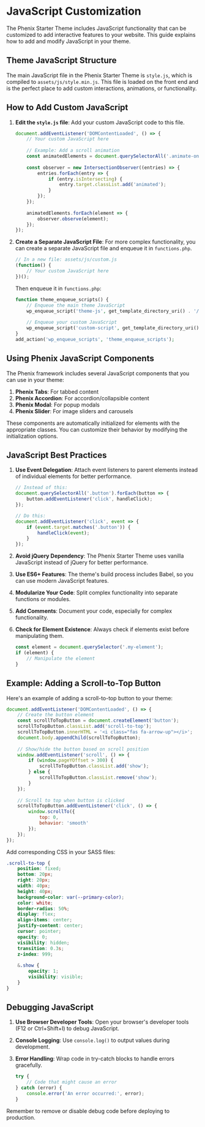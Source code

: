 # JavaScript Customization

The Phenix Starter Theme includes JavaScript functionality that can be customized to add interactive features to your website. This guide explains how to add and modify JavaScript in your theme.

## Theme JavaScript Structure

The main JavaScript file in the Phenix Starter Theme is `style.js`, which is compiled to `assets/js/style.min.js`. This file is loaded on the front end and is the perfect place to add custom interactions, animations, or functionality.

## How to Add Custom JavaScript

1. **Edit the `style.js` file**: Add your custom JavaScript code to this file.

   ```javascript
   document.addEventListener('DOMContentLoaded', () => {
       // Your custom JavaScript here
       
       // Example: Add a scroll animation
       const animatedElements = document.querySelectorAll('.animate-on-scroll');
       
       const observer = new IntersectionObserver((entries) => {
           entries.forEach(entry => {
               if (entry.isIntersecting) {
                   entry.target.classList.add('animated');
               }
           });
       });
       
       animatedElements.forEach(element => {
           observer.observe(element);
       });
   });
   ```

2. **Create a Separate JavaScript File**: For more complex functionality, you can create a separate JavaScript file and enqueue it in `functions.php`.

   ```javascript
   // In a new file: assets/js/custom.js
   (function() {
       // Your custom JavaScript here
   })();
   ```

   Then enqueue it in `functions.php`:

   ```php
   function theme_enqueue_scripts() {
       // Enqueue the main theme JavaScript
       wp_enqueue_script('theme-js', get_template_directory_uri() . '/assets/js/style.min.js', array(), '1.0.0', true);
       
       // Enqueue your custom JavaScript
       wp_enqueue_script('custom-script', get_template_directory_uri() . '/assets/js/custom.js', array(), '1.0.0', true);
   }
   add_action('wp_enqueue_scripts', 'theme_enqueue_scripts');
   ```

## Using Phenix JavaScript Components

The Phenix framework includes several JavaScript components that you can use in your theme:

1. **Phenix Tabs**: For tabbed content
2. **Phenix Accordion**: For accordion/collapsible content
3. **Phenix Modal**: For popup modals
4. **Phenix Slider**: For image sliders and carousels

These components are automatically initialized for elements with the appropriate classes. You can customize their behavior by modifying the initialization options.

## JavaScript Best Practices

1. **Use Event Delegation**: Attach event listeners to parent elements instead of individual elements for better performance.

   ```javascript
   // Instead of this:
   document.querySelectorAll('.button').forEach(button => {
       button.addEventListener('click', handleClick);
   });
   
   // Do this:
   document.addEventListener('click', event => {
       if (event.target.matches('.button')) {
           handleClick(event);
       }
   });
   ```

2. **Avoid jQuery Dependency**: The Phenix Starter Theme uses vanilla JavaScript instead of jQuery for better performance.

3. **Use ES6+ Features**: The theme's build process includes Babel, so you can use modern JavaScript features.

4. **Modularize Your Code**: Split complex functionality into separate functions or modules.

5. **Add Comments**: Document your code, especially for complex functionality.

6. **Check for Element Existence**: Always check if elements exist before manipulating them.

   ```javascript
   const element = document.querySelector('.my-element');
   if (element) {
       // Manipulate the element
   }
   ```

## Example: Adding a Scroll-to-Top Button

Here's an example of adding a scroll-to-top button to your theme:

```javascript
document.addEventListener('DOMContentLoaded', () => {
    // Create the button element
    const scrollToTopButton = document.createElement('button');
    scrollToTopButton.classList.add('scroll-to-top');
    scrollToTopButton.innerHTML = '<i class="fas fa-arrow-up"></i>';
    document.body.appendChild(scrollToTopButton);
    
    // Show/hide the button based on scroll position
    window.addEventListener('scroll', () => {
        if (window.pageYOffset > 300) {
            scrollToTopButton.classList.add('show');
        } else {
            scrollToTopButton.classList.remove('show');
        }
    });
    
    // Scroll to top when button is clicked
    scrollToTopButton.addEventListener('click', () => {
        window.scrollTo({
            top: 0,
            behavior: 'smooth'
        });
    });
});
```

Add corresponding CSS in your SASS files:

```scss
.scroll-to-top {
    position: fixed;
    bottom: 20px;
    right: 20px;
    width: 40px;
    height: 40px;
    background-color: var(--primary-color);
    color: white;
    border-radius: 50%;
    display: flex;
    align-items: center;
    justify-content: center;
    cursor: pointer;
    opacity: 0;
    visibility: hidden;
    transition: 0.3s;
    z-index: 999;
    
    &.show {
        opacity: 1;
        visibility: visible;
    }
}
```

## Debugging JavaScript

1. **Use Browser Developer Tools**: Open your browser's developer tools (F12 or Ctrl+Shift+I) to debug JavaScript.

2. **Console Logging**: Use `console.log()` to output values during development.

3. **Error Handling**: Wrap code in try-catch blocks to handle errors gracefully.

   ```javascript
   try {
       // Code that might cause an error
   } catch (error) {
       console.error('An error occurred:', error);
   }
   ```

Remember to remove or disable debug code before deploying to production.
